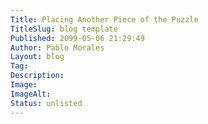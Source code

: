 ```yaml
---
Title: Placing Another Piece of the Puzzle
TitleSlug: blog template
Published: 2099-05-06 21:29:49
Author: Pablo Morales
Layout: blog
Tag: 
Description: 
Image: 
ImageAlt: 
Status: unlisted
---
```

